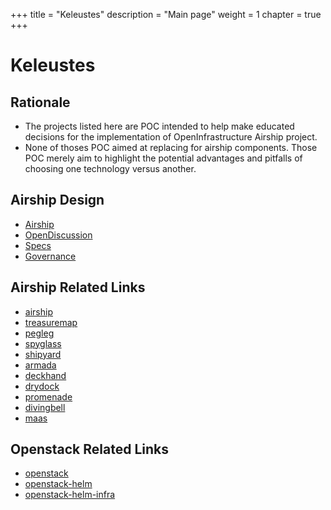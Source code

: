 +++
title = "Keleustes"
description = "Main page"
weight = 1
chapter = true
+++

# Keleustes


## Rationale

- The projects listed here are POC intended to help make educated decisions
  for the implementation of OpenInfrastructure Airship project.
- None of thoses POC aimed at replacing for airship components.
  Those POC merely aim to highlight the potential advantages and pitfalls of
  choosing one technology versus another.

## Airship Design

- [Airship](https://www.airshipit.org/)
- [OpenDiscussion](https://etherpad.openstack.org/p/Airship_OpenDesignDiscussions)
- [Specs](https://opendev.org/airship/specs)
- [Governance](https://opendev.org/airship/governance)

## Airship Related Links

- [airship](https://opendev.org/airship)
- [treasuremap](https://opendev.org/airship/treasuremap)
- [pegleg](https://opendev.org/airship/pegleg)
- [spyglass](https://opendev.org/airship/spyglass)
- [shipyard](https://opendev.org/airship/shipyard)
- [armada](https://opendev.org/airship/armada)
- [deckhand](https://opendev.org/airship/deckhand)
- [drydock](https://opendev.org/airship/drydock)
- [promenade](https://opendev.org/airship/promenade)
- [divingbell](https://opendev.org/airship/divingbell)
- [maas](https://opendev.org/airship/maas)

## Openstack Related Links

- [openstack](https://opendev.org/openstack)
- [openstack-helm](https://opendev.org/openstack-helm)
- [openstack-helm-infra](https://opendev.org/openstack-helm-infra)